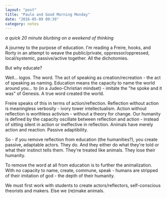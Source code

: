 ```yaml
---
layout: "post"
title: "Paulo and Good Morning Monday"
date: "2016-05-09 09:39"
category: notes
---
```


_a quick 20 minute blurbing on a weekend of thinking_

A journey to the purpose of education. I'm reading a Freire, hooks, and Rorty in an attempt to weave the public/private, oppressor/oppressed, local/systemic, passive/active together. All the dichotomies.

But why educate?

Well... _logos._ The word. The act of speaking as creation/recreation - the act of speaking as naming. Education means the capacity to name the world around you... to (in a Judeo-Christian mindset) - imitate the "he spoke and it was" of Genesis. A true word created the world.

Freire speaks of this in terms of action/reflection. Reflection without action is meaningless verbosity - ivory tower intellectualism. Action without reflection is worthless activism - without a theory for change. Our humanity is defined by the capacity oscillate between reflection and action - instead of sitting silent in action or ineffective in reflection. Animals have merely action and reaction. Passive adaptibility.

So - if you remove reflection from education (the humanities?), you create passive, adaptable actors. They do. And they either do what they're told or what their instinct tells them. They're treated like animals. They lose their humanity.

To remove the word at all from education is to further the animalization. With no capacity to name, create, commune, speak - humans are stripped of their imitation of god - the depth of their humanity.

We must first work with students to create actors/reflectors, self-conscious theorists and makers. Else we (re)make animals.
